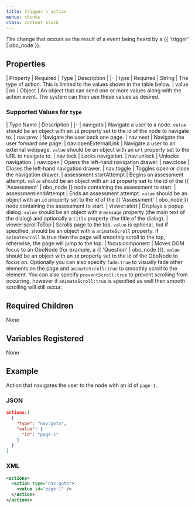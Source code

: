 ```yaml
---
title: trigger > action
menus: chunks
class: content_block
---
```


The change that occurs as the result of a event being heard by a {{ 'trigger' | obo_node }}.

## Properties

| Property | Required | Type | Description |
|-
| type | Required | String | The type of action. This is limited to the values shown in the table below.
| value | no | Object | An object that can send one or more values along with the action event. The system can then use these values as desired.

### Supported Values for `type`

| Type Name | Description |
|-
| nav:goto | Navigate a user to a node. `value` should be an object with an `id` property set to the id of the node to navigate to.
| nav:prev | Navigate the user back one page.
| nav:next | Navigate the user forward one page.
| nav:openExternalLink | Navigate a user to an external webpage. `value` should be an object with an `url` property set to the URL to navigate to.
| nav:lock | Locks navigation.
| nav:unlock | Unlocks navigation.
| nav:open | Opens the left-hand navigation drawer.
| nav:close | Closes the left-hand navigation drawer.
| nav:toggle | Toggles open or close the navigation drawer.
| assessment:startAttempt | Begins an assessment attempt. `value` should be an object with an `id` property set to the id of the {{ 'Assessment' | obo_node }} node containing the assessment to start.
| assessment:endAttempt | Ends an assessment attempt. `value` should be an object with an `id` property set to the id of the {{ 'Assessment' | obo_node }} node containing the assessment to start.
| viewer:alert | Displays a popup dialog. `value` should be an object with a `message` property (the main text of the dialog) and optionally a `title` property (the title of the dialog).
| viewer:scrollToTop | Scrolls page to the top. `value` is optional, but if specified, should be an object with a `animateScroll` property. If `animateScroll` is true then the page will smoothly scroll to the top, otherwise, the page will jump to the top.
| focus:component | Moves DOM focus to an OboNode (for example, a {{ 'Question' | obo_node }}). `value` should be an object with an `id` property set to the id of the OboNode to focus on. Optionally you can also specify `fade:true` to visually fade other elements on the page and `animateScroll:true` to smoothly scroll to the element. You can also specify `preventScroll:true` to prevent scrolling from occurring, however if `animateScroll:true` is specified as well then smooth scrolling will still occur.

## Required Children

None

## Variables Registered

None

## Example

Action that navigates the user to the node with an id of `page-1`.

### JSON

```json
actions:[
  {
    "type": "nav:goto",
    "value": {
      "id": "page-1"
    }
  }
]
```

### XML

```xml
<actions>
  <action type="nav:goto">
    <value id="page-1" />
  </action>
</actions>
```
